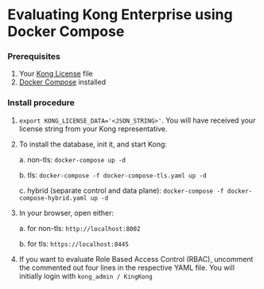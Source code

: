 # Evaluating Kong Enterprise using Docker Compose

### Prerequisites

1. Your [Kong License](https://docs.konghq.com/enterprise/latest/deployment/licenses/deploy-license/) file
2. [Docker Compose](https://docs.docker.com/compose/install/) installed

### Install procedure

1. `export KONG_LICENSE_DATA='<JSON_STRING>'`. You will have received your license string from your Kong representative.

2. To install the database, init it, and start Kong:

   a. non-tls: `docker-compose up -d`

   b. tls: `docker-compose -f docker-compose-tls.yaml up -d`

   c. hybrid (separate control and data plane): `docker-compose -f docker-compose-hybrid.yaml up -d`

3. In your browser, open either:

   a. for non-tls: `http://localhost:8002`

   b. for tls: `https://localhost:8445`

4. If you want to evaluate Role Based Access Control (RBAC), uncomment the commented out four lines in the respective YAML file. You will initially login with `kong_admin / KingKong`

